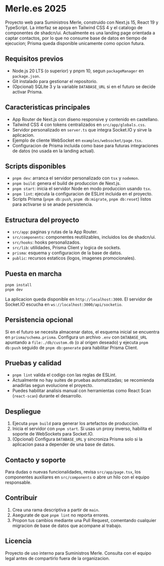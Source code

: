 Merle.es 2025
=============

Proyecto web para Suministros Merle, construido con Next.js 15, React 19 y TypeScript. La interfaz se apoya en Tailwind CSS 4 y el catalogo de componentes de shadcn/ui. Actualmente es una landing page orientada a captar contactos, por lo que no consume base de datos en tiempo de ejecucion; Prisma queda disponible unicamente como opcion futura.

Requisitos previos
------------------
- Node.js 20 LTS (o superior) y pnpm 10, segun `packageManager` en `package.json`.
- Git instalado para gestionar el repositorio.
- (Opcional) SQLite 3 y la variable `DATABASE_URL` si en el futuro se decide activar Prisma.

Caracteristicas principales
--------------------------
- App Router de Next.js con diseno responsive y contenido en castellano.
- Tailwind CSS 4 con tokens centralizados en `src/app/globals.css`.
- Servidor personalizado en `server.ts` que integra Socket.IO y sirve la aplicacion.
- Ejemplo de cliente WebSocket en `examples/websocket/page.tsx`.
- Configuracion de Prisma incluida como base para futuras integraciones de datos (no usada en la landing actual).

Scripts disponibles
-------------------
- `pnpm dev`: arranca el servidor personalizado con `tsx` y `nodemon`.
- `pnpm build`: genera el build de produccion de Next.js.
- `pnpm start`: inicia el servidor Node en modo produccion usando `tsx`.
- `pnpm lint`: ejecuta la configuracion de ESLint incluida en el proyecto.
- Scripts Prisma (`pnpm db:push`, `pnpm db:migrate`, `pnpm db:reset`) listos para activarse si se anade persistencia.

Estructura del proyecto
-----------------------
- `src/app`: paginas y rutas de la App Router.
- `src/components`: componentes reutilizables, incluidos los de shadcn/ui.
- `src/hooks`: hooks personalizados.
- `src/lib`: utilidades, Prisma Client y logica de sockets.
- `prisma`: esquema y configuracion de la base de datos.
- `public`: recursos estaticos (logos, imagenes promocionales).

Puesta en marcha
----------------
```bash
pnpm install
pnpm dev
```

La aplicacion queda disponible en `http://localhost:3000`. El servidor de Socket.IO escucha en `ws://localhost:3000/api/socketio`.

Persistencia opcional
---------------------
Si en el futuro se necesita almacenar datos, el esquema inicial se encuentra en `prisma/schema.prisma`. Configura un archivo `.env` con `DATABASE_URL` apuntando a `file:./db/custom.db` (o al origen deseado) y ejecuta `pnpm db:push` seguido de `pnpm db:generate` para habilitar Prisma Client.

Pruebas y calidad
-----------------
- `pnpm lint` valida el codigo con las reglas de ESLint.
- Actualmente no hay suites de pruebas automatizadas; se recomienda anadirlas segun evolucione el proyecto.
- Puedes habilitar analisis manual con herramientas como React Scan (`react-scan`) durante el desarrollo.

Despliegue
----------
1. Ejecuta `pnpm build` para generar los artefactos de produccion.
2. Inicia el servidor con `pnpm start`. Si usas un proxy inverso, habilita el soporte de WebSockets para Socket.IO.
3. (Opcional) Configura `DATABASE_URL` y sincroniza Prisma solo si la aplicacion pasa a depender de una base de datos.

Contacto y soporte
------------------
Para dudas o nuevas funcionalidades, revisa `src/app/page.tsx`, los componentes auxiliares en `src/components` o abre un hilo con el equipo responsable.

Contribuir
----------
1. Crea una rama descriptiva a partir de `main`.
2. Asegurate de que `pnpm lint` no reporta errores.
3. Propon tus cambios mediante una Pull Request, comentando cualquier migracion de base de datos que acompane al trabajo.

Licencia
--------
Proyecto de uso interno para Suministros Merle. Consulta con el equipo legal antes de compartirlo fuera de la organizacion.
